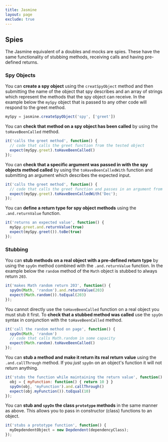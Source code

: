 ```yaml
---
title: Jasmine
layout: page
exclude: true
---
```


## Spies

The Jasmine equivalent of a doubles and mocks are spies. These have the same functionality of stubbing methods, receiving calls and having pre-defined returns.

### Spy Objects

You can **create a spy object** using the `creatSpyObject` method and then submitting the name of the object that spy describes and an array of strings which represent the methods that the spy object can receive. In the example below the `mySpy` object that is passed to any other code will respond to the greet method.
```js
mySpy = jasmine.createSpyObject('spy', ['greet'])
```

You can **check that method on a spy object has been called** by using the `toHaveBeenCalled` method.
```js
it('calls the greet method', function() {
  // code that calls the greet function from the tested object
  expect(mySpy.greet).toHaveBeenCalled()
});
```

You can **check that a specific argument was passed in with the spy objects method called** by using the `toHaveBeenCalledWith` function and submitting an argument which describes the expected input.
```js
it('calls the greet method', function() {
  // code that calls the greet function and passes in an argument from the tested object
  expect(mySpy.greet).toHaveBeenCalledWith('Dec');
});
```

You can **define a return type for spy object methods** using the `.and.returnValue` function.
```js
it('returns an expected value', function() {
  mySpy.greet.and.returnValue(true)
  expect(mySpy.greet()).toBe(true)
});
```

### Stubbing

You can **stub methods on a real object with a pre-defined return type** by using the `spyOn` method combined with the `.and.returnValue` function. In the example below the `random` method of the `Math` object is stubbed to always return `203`.
```js
it('makes Math random return 203', function() {
  spyOn(Math, 'random').and.returnValue(203)
  expect(Math.random()).toEqual(203)
});
```

You cannot directly use the `toHaveBeenCalled` function on a real object you must stub it first. To **check that a stubbed method was called** use the `spyOn` syntax in conjunction with the `toHaveBeenCalled` method.
```js
it('call the random method on page', function() {
  spyOn(Math, 'random')
  // code that calls Math.random in some capacity
  expect(Math.random).toHaveBeenCalled()
});
```

You can **stub a method and make it return its real return value** using the `.and.callThrough` method. If you *just* `spyOn` on an object's function it will not return anything.
```js
it('stubs the function while maintaining the return value', function() {
  obj = { myFunction: function() { return 10 } }
  spyOn(obj, 'myFunction').and.callThrough()
  expect(obj.myFunction()).toEqual(10)
});
```

You can **stub and `spyOn` the class `prototype` methods** in the same manner as above. This allows you to pass in constructor (class) functions to an object.
```js
it('stubs a prototype function', function() {
  myDepdendentObject = new Depdendent(dependencyClass);
});
```
<!--stackedit_data:
eyJoaXN0b3J5IjpbLTIxMjE2NDMzMTIsLTIxNDM4OTY4NjcsLT
E4MDQ1NjI3NTUsLTE0OTc5MTM2ODIsMTQ5NjIwNzY0NiwtMTIx
MzI1MTQ3MywxMTkyODI2NTM0LC01ODk5MjU5MzBdfQ==
-->